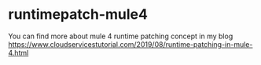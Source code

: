 # runtimepatch-mule4

You can find more about mule 4 runtime patching concept in my blog https://www.cloudservicestutorial.com/2019/08/runtime-patching-in-mule-4.html
